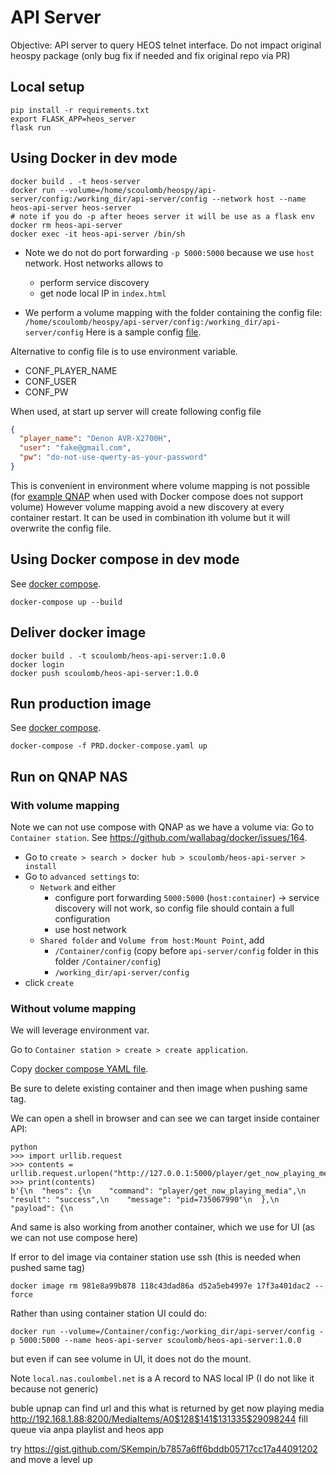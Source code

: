 # API Server

Objective: API server to query HEOS telnet interface.
Do not impact original heospy package (only bug fix if needed and fix original repo via PR)

## Local setup

```commandline
pip install -r requirements.txt 
export FLASK_APP=heos_server
flask run
```

## Using Docker in dev mode

```commandline
docker build . -t heos-server
docker run --volume=/home/scoulomb/heospy/api-server/config:/working_dir/api-server/config --network host --name heos-api-server heos-server
# note if you do -p after heoes server it will be use as a flask env
docker rm heos-api-server
docker exec -it heos-api-server /bin/sh

```

- Note we do not do port forwarding `-p 5000:5000` because we use `host` network. Host networks allows to 
  - perform service discovery
  - get node local IP in `index.html`

- We perform a volume mapping with the folder containing the config file: `/home/scoulomb/heospy/api-server/config:/working_dir/api-server/config`
Here is a sample config [file](./config/config.json).

Alternative to config file is to use environment variable.
- CONF_PLAYER_NAME
- CONF_USER
- CONF_PW 

When used, at start up server will create following config file

```json
{
  "player_name": "Denon AVR-X2700H",
  "user": "fake@gmail.com",
  "pw": "do-not-use-qwerty-as-your-password"
}
```

This is convenient in environment where volume mapping is not possible (for [example QNAP](#run-on-qnap-nas) when used with Docker compose does not support volume)
However volume mapping avoid a new discovery at every container restart.
It can be used in combination ith volume but it will overwrite the config file.

## Using Docker compose in dev mode

See [docker compose](../docker-compose.yaml).


````commandline
docker-compose up --build
````


## Deliver docker image

````commandline
docker build . -t scoulomb/heos-api-server:1.0.0
docker login
docker push scoulomb/heos-api-server:1.0.0
````

## Run production image 

See [docker compose](../PRD.docker-compose.yaml).

````commandline
docker-compose -f PRD.docker-compose.yaml up
````


## Run on QNAP NAS

### With volume mapping

Note we can not use compose with QNAP as we have a volume via: Go to `Container station`.
See https://github.com/wallabag/docker/issues/164.

- Go to `create > search > docker hub > scoulomb/heos-api-server > install`
- Go to `advanced settings` to:
    - `Network` and either 
      - configure port forwarding `5000:5000` (`host:container`) -> service discovery will not work, so config file should contain a full configuration
      - use host network 
    - `Shared folder` and  `Volume from host:Mount Point`, add
        - `/Container/config` (copy before `api-server/config` folder in this folder `/Container/config`)
        - `/working_dir/api-server/config`
- click `create`

### Without volume mapping

We will leverage environment var.

Go to `Container station > create > create application`.

Copy [docker compose YAML file](../PRD.docker-compose.yaml).

Be sure to delete existing container and then image when pushing same tag.


We can open a shell in browser and can see we can target inside container API:
```commandline
python
>>> import urllib.request
>>> contents = urllib.request.urlopen("http://127.0.0.1:5000/player/get_now_playing_media").read()
>>> print(contents)
b'{\n  "heos": {\n    "command": "player/get_now_playing_media",\n    "result": "success",\n    "message": "pid=735067990"\n  },\n  "payload": {\n    
```
And same is also working from another container, which we use for UI (as we can not use compose here)

If error to del image via container station use ssh (this is needed when pushed same tag)
```commandline
docker image rm 981e8a99b878 118c43dad86a d52a5eb4997e 17f3a401dac2 --force
```

Rather than using container station UI could do:

```commandline
docker run --volume=/Container/config:/working_dir/api-server/config -p 5000:5000 --name heos-api-server scoulomb/heos-api-server:1.0.0
```

but even if can see volume in UI, it does not do the mount.

Note `local.nas.coulombel.net` is a A record to NAS local IP (I do not like it because not generic)


buble upnap  can find url and this what is returned by get now playing media
http://192.168.1.88:8200/MediaItems/A0$128$141$131335$29098244
fill queue via anpa playlist and heos app

try https://gist.github.com/SKempin/b7857a6ff6bddb05717cc17a44091202 and move a level up